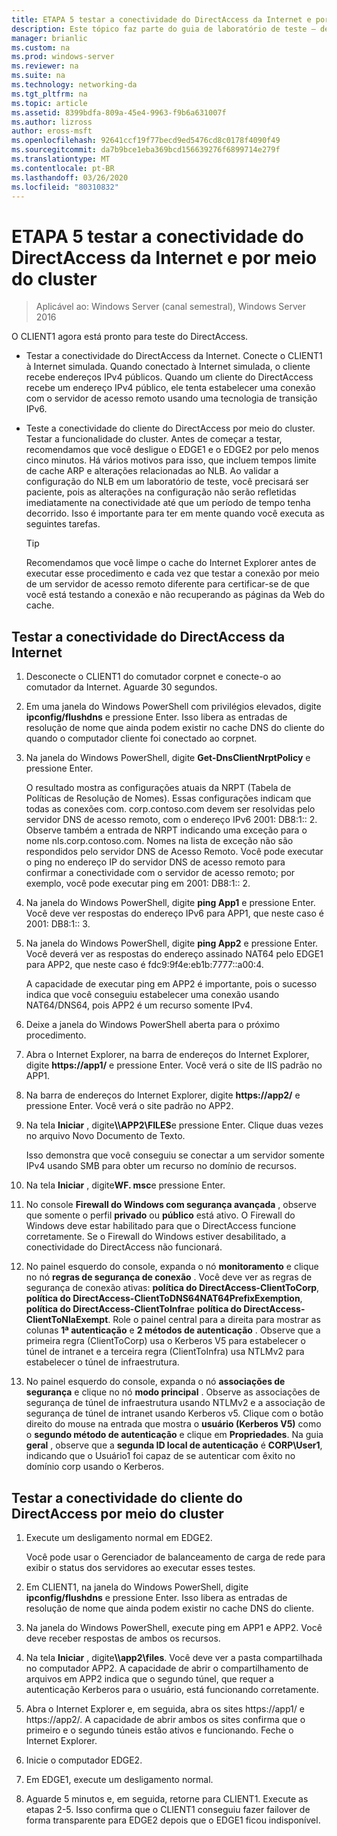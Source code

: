 ```yaml
---
title: ETAPA 5 testar a conectividade do DirectAccess da Internet e por meio do cluster
description: Este tópico faz parte do guia de laboratório de teste – demonstre o DirectAccess em um cluster com o NLB do Windows para Windows Server 2016
manager: brianlic
ms.custom: na
ms.prod: windows-server
ms.reviewer: na
ms.suite: na
ms.technology: networking-da
ms.tgt_pltfrm: na
ms.topic: article
ms.assetid: 8399bdfa-809a-45e4-9963-f9b6a631007f
ms.author: lizross
author: eross-msft
ms.openlocfilehash: 92641ccf19f77becd9ed5476cd8c0178f4090f49
ms.sourcegitcommit: da7b9bce1eba369bcd156639276f6899714e279f
ms.translationtype: MT
ms.contentlocale: pt-BR
ms.lasthandoff: 03/26/2020
ms.locfileid: "80310832"
---
```

# <a name="step-5-test-directaccess-connectivity-from-the-internet-and-through-the-cluster"></a>ETAPA 5 testar a conectividade do DirectAccess da Internet e por meio do cluster

>Aplicável ao: Windows Server (canal semestral), Windows Server 2016

O CLIENT1 agora está pronto para teste do DirectAccess.  
  
- Testar a conectividade do DirectAccess da Internet. Conecte o CLIENT1 à Internet simulada. Quando conectado à Internet simulada, o cliente recebe endereços IPv4 públicos. Quando um cliente do DirectAccess recebe um endereço IPv4 público, ele tenta estabelecer uma conexão com o servidor de acesso remoto usando uma tecnologia de transição IPv6.  
  
- Teste a conectividade do cliente do DirectAccess por meio do cluster. Testar a funcionalidade do cluster. Antes de começar a testar, recomendamos que você desligue o EDGE1 e o EDGE2 por pelo menos cinco minutos. Há vários motivos para isso, que incluem tempos limite de cache ARP e alterações relacionadas ao NLB. Ao validar a configuração do NLB em um laboratório de teste, você precisará ser paciente, pois as alterações na configuração não serão refletidas imediatamente na conectividade até que um período de tempo tenha decorrido. Isso é importante para ter em mente quando você executa as seguintes tarefas.  
  
    > [!TIP]  
    > Recomendamos que você limpe o cache do Internet Explorer antes de executar esse procedimento e cada vez que testar a conexão por meio de um servidor de acesso remoto diferente para certificar-se de que você está testando a conexão e não recuperando as páginas da Web do cache.  
  
## <a name="test-directaccess-connectivity-from-the-internet"></a>Testar a conectividade do DirectAccess da Internet  
  
1. Desconecte o CLIENT1 do comutador corpnet e conecte-o ao comutador da Internet. Aguarde 30 segundos.  
  
2. Em uma janela do Windows PowerShell com privilégios elevados, digite **ipconfig/flushdns** e pressione Enter. Isso libera as entradas de resolução de nome que ainda podem existir no cache DNS do cliente do quando o computador cliente foi conectado ao corpnet.  
  
3. Na janela do Windows PowerShell, digite **Get-DnsClientNrptPolicy** e pressione Enter.  
  
   O resultado mostra as configurações atuais da NRPT (Tabela de Políticas de Resolução de Nomes). Essas configurações indicam que todas as conexões com. corp.contoso.com devem ser resolvidas pelo servidor DNS de acesso remoto, com o endereço IPv6 2001: DB8:1:: 2. Observe também a entrada de NRPT indicando uma exceção para o nome nls.corp.contoso.com. Nomes na lista de exceção não são respondidos pelo servidor DNS de Acesso Remoto. Você pode executar o ping no endereço IP do servidor DNS de acesso remoto para confirmar a conectividade com o servidor de acesso remoto; por exemplo, você pode executar ping em 2001: DB8:1:: 2.  
  
4. Na janela do Windows PowerShell, digite **ping App1** e pressione Enter. Você deve ver respostas do endereço IPv6 para APP1, que neste caso é 2001: DB8:1:: 3.  
  
5. Na janela do Windows PowerShell, digite **ping App2** e pressione Enter. Você deverá ver as respostas do endereço assinado NAT64 pelo EDGE1 para APP2, que neste caso é fdc9:9f4e:eb1b:7777::a00:4.  
  
   A capacidade de executar ping em APP2 é importante, pois o sucesso indica que você conseguiu estabelecer uma conexão usando NAT64/DNS64, pois APP2 é um recurso somente IPv4.  
  
6. Deixe a janela do Windows PowerShell aberta para o próximo procedimento.  
  
7. Abra o Internet Explorer, na barra de endereços do Internet Explorer, digite **https://app1/** e pressione Enter. Você verá o site de IIS padrão no APP1.  
  
8. Na barra de endereços do Internet Explorer, digite **https://app2/** e pressione Enter. Você verá o site padrão no APP2.  
  
9. Na tela **Iniciar** , digite<strong>\\\APP2\FILES</strong>e pressione Enter. Clique duas vezes no arquivo Novo Documento de Texto.  
  
    Isso demonstra que você conseguiu se conectar a um servidor somente IPv4 usando SMB para obter um recurso no domínio de recursos.  
  
10. Na tela **Iniciar** , digite**WF. msc**e pressione Enter.  
  
11. No console **Firewall do Windows com segurança avançada** , observe que somente o perfil **privado** ou **público** está ativo. O Firewall do Windows deve estar habilitado para que o DirectAccess funcione corretamente. Se o Firewall do Windows estiver desabilitado, a conectividade do DirectAccess não funcionará.  
  
12. No painel esquerdo do console, expanda o nó **monitoramento** e clique no nó **regras de segurança de conexão** . Você deve ver as regras de segurança de conexão ativas: **política do DirectAccess-ClientToCorp**, **política do DirectAccess-ClientToDNS64NAT64PrefixExemption**, **política do DirectAccess-ClientToInfra**e **política do DirectAccess-ClientToNlaExempt**. Role o painel central para a direita para mostrar as colunas **1ª autenticação** e **2 métodos de autenticação** . Observe que a primeira regra (ClientToCorp) usa o Kerberos V5 para estabelecer o túnel de intranet e a terceira regra (ClientToInfra) usa NTLMv2 para estabelecer o túnel de infraestrutura.  
  
13. No painel esquerdo do console, expanda o nó **associações de segurança** e clique no nó **modo principal** . Observe as associações de segurança de túnel de infraestrutura usando NTLMv2 e a associação de segurança de túnel de intranet usando Kerberos v5. Clique com o botão direito do mouse na entrada que mostra o **usuário (Kerberos V5)** como o **segundo método de autenticação** e clique em **Propriedades**. Na guia **geral** , observe que a **segunda ID local de autenticação** é **CORP\User1**, indicando que o Usuário1 foi capaz de se autenticar com êxito no domínio corp usando o Kerberos.  
  
## <a name="test-directaccess-client-connectivity-through-the-cluster"></a>Testar a conectividade do cliente do DirectAccess por meio do cluster  
  
1. Execute um desligamento normal em EDGE2.  
  
   Você pode usar o Gerenciador de balanceamento de carga de rede para exibir o status dos servidores ao executar esses testes.  
  
2. Em CLIENT1, na janela do Windows PowerShell, digite **ipconfig/flushdns** e pressione Enter. Isso libera as entradas de resolução de nome que ainda podem existir no cache DNS do cliente.  
  
3. Na janela do Windows PowerShell, execute ping em APP1 e APP2. Você deve receber respostas de ambos os recursos.  
  
4. Na tela **Iniciar** , digite<strong>\\\app2\files</strong>. Você deve ver a pasta compartilhada no computador APP2. A capacidade de abrir o compartilhamento de arquivos em APP2 indica que o segundo túnel, que requer a autenticação Kerberos para o usuário, está funcionando corretamente.  
  
5. Abra o Internet Explorer e, em seguida, abra os sites https://app1/ e https://app2/. A capacidade de abrir ambos os sites confirma que o primeiro e o segundo túneis estão ativos e funcionando. Feche o Internet Explorer.  
  
6. Inicie o computador EDGE2.  
  
7. Em EDGE1, execute um desligamento normal.  
  
8. Aguarde 5 minutos e, em seguida, retorne para CLIENT1. Execute as etapas 2-5. Isso confirma que o CLIENT1 conseguiu fazer failover de forma transparente para EDGE2 depois que o EDGE1 ficou indisponível.
